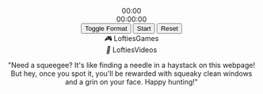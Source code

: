 
<html>
<head>
  <style>@media only screen and (max-width: 600px) {
    header {
      position: relative;
      background-image: url("https://images.unsplash.com/photo-1534447677768-be436bb09401?ixlib=rb-1.2.1&auto=format&fit=750&q=80");
      background-size: cover;
      background-position: center;
      padding: 100px;
    }.triangle-container {
      display: flex;
      justify-content: center;
      position: absolute;
      top: 0;
      left: 0;
      right: 340;
    }
.triangle {
      width: 0;
      height: 0;
      border-left: 5px solid transparent;
      border-right: 5px solid transparent;
      border-bottom: 10px solid #800000; /* Initial color */
      cursor: pointer;
      transition: background-color 0.5s, transform 0.5s;
    }
.triangle.clicked {
      transform: translateX(200px); /* Adjust the desired distance */
    }
.triangle:hover {
      background-color: #00b3b3;
    }
.triangle:hover ~ .triangle {
      background-color: #800000;
    }
    .clock {
      position: absolute;
      top: 10px;
      left: 14px;
      font-size: 7px;
      cursor: pointer;
      color: white;
    }
    .timer {
      position: absolute;
      top: 10px;
      left: 49px;
      font-size: 7px;
      color: white;
    }
    .button-container {
      position: absolute;
      top: 10.5px;
      left: 10px;
    }
    .button {
      display: inline-block;
      padding: 0px 0.5px;
      font-size: 5px;
      cursor: pointer;
      background-color: #00b3b3;
      color: #ffffff;
      border: none;
      border-radius: 0px;
      margin-right: 0px;
      margin-bottom: 0px;
    }
    .button:hover {
      background-color: #00b3b3;
      animation: pulse 1s infinite;
    }
    @keyframes pulse {
      0% { transform: scale(1); }
      50% { transform: scale(1.1); }
      100% { transform: scale(1); }
    }}@media only screen and (max-width: 600px) {
   #planet {
      position: relative;
      width: 50px;
      height: 50px;
      border-radius: 50%;
      background: linear-gradient(to bottom, #003366 40%, #000000 60%);
      overflow: hidden;
      cursor: pointer;
      border: 2px solid #003366;
    }
    #planet:hover {
      transform: scale(1.2);
      border-color: #00ff7f;
    }
    .land {
      position: absolute;
      top: 0;
      left: 0;
      right: 0;
      bottom: 0;
      background-image: url('land_texture.jpg');
      background-repeat: repeat;
      opacity: 0.8;
      mix-blend-mode: multiply;
      clip-path: polygon(0% 0%, 100% 0%, 100% 40%, 0% 60%);
    }
    .water {
      position: absolute;
      top: 0;
      left: 0;
      right: 0;
      bottom: 0;
      background-image: url('water_texture.jpg');
      background-repeat: repeat;
      opacity: 0.6;
      mix-blend-mode: overlay;
      animation: waterAnimation 5s infinite linear;
      clip-path: polygon(0% 40%, 100% 60%, 100% 100%, 0% 100%);
    }
    @keyframes waterAnimation {
      0% {
        background-position: 0 0;
      }
      100% {
        background-position: 100% 100%;
      }
    }
    #popup {
      position: absolute;
      top: 20px;
      left: calc(100% + 20px);
      width: 200px;
      padding: 20px;
      background-color: rgba(0, 51, 102, 0.8);
      color: #ffffff;
      border-radius: 10px;
      opacity: 0;
      pointer-events: none;
      transition: opacity 0.3s;
    }
    #planet:hover + #popup {
      opacity: 1;
      pointer-events: auto;
    }
   .container {
  position: absolute;
  top: 140px; /* Adjust the top value as needed */
  left: 10px; /* Adjust the left value as needed */
}.nav-item {
  background-color: #30b3b3;
  position: relative;
  width: 50px;
  height: 25px;
  color: white;
  text-align: center;
  font-size: 7px; /* Adjust the font size as needed */
  font-family: Arial, sans-serif;
  cursor: pointer;
  transition: transform 0.5s, background-color 0.5s;
  overflow: hidden;
  border: 2px solid #800000;
  border-radius: 50px;
  box-sizing: border-box;
  margin-right: 0;
  margin-left: 0;
}
    .nav-item:hover:before {
      border-right: 40px solid #00b3b3;
      opacity: 1;
      transform: translate(-50%, -50%) rotate(45deg) scale(1.2);
    }
    .nav-item.clicked {
      transform: rotateX(360deg) rotateY(360deg) rotateZ(360deg);
    }
    .nav-item:after {
      content: "";
      position: absolute;
      top: 10px;
      left: 10px;
      width: calc(100% - 4px);
      height: calc(100% - 4px);
      opacity: 0;
      border: 2px solid #00b3b3;
      transition: opacity 1.5s;
      pointer-events: none;
      mix-blend-mode: overlay;
    }
    .nav-item span.number {
      z-index: 3;
      color: white;
    }.nav-item .text {
  position: relative;
  top: 3px; /* Adjust the top value to move the text up or down */
}
.nav-item i {
  font-size: 10px; /* Adjust the font size as needed */
  position: absolute;
  top: 69%;
  left: 50%;
  transform: translate(-50%, -50%);
}}</style>
</head><header><div class="triangle-container">
      <div class="triangle"></div>
      <div class="triangle"></div>
      <div class="triangle"></div>
      <div class="triangle"></div>
      <div class="triangle"></div>
      <div class="triangle"></div>
      <div class="triangle"></div>
      <div class="triangle"></div>
      <div class="triangle"></div>
      <div class="triangle"></div>
      <div class="triangle"></div>
      <div class="triangle"></div>
      <div class="triangle"></div>
      <div class="triangle"></div>
    </div>
    <div id="clock" class="clock">00:00</div>
    <div id="timer" class="timer">00:00:00</div>
    <div class="button-container">
      <button id="format-toggle" class="button">Toggle Format</button>
      <button id="timer-start" class="button">Start</button>
      <button id="timer-reset" class="button">Reset</button>
    </div>
<div class="container">
    <div class="nav-item" onclick="handleClick(event)">
  <i class="icon game-icon">&#x1F3AE;</i>
  <span class="text">LoftiesGames</span>
</div>
<div class="nav-item" onclick="handleClick(event)">
  <i class="icon video-icon">&#x1F3A5;</i>
  <span class="text">LoftiesVideos</span>
</div><div id="planet" onclick="movePlanet()">
      <div class="land"></div>
      <div class="water"></div>
    </div>
  <div id="popup">
      <p>"Need a squeegee? It's like finding a needle in a haystack on this webpage! But hey, once you spot it, you'll be rewarded with squeaky clean windows and a grin on your face. Happy hunting!"</p>
    </div>
  </header>
  <script>function movePlanet() {
    var planet = document.getElementById("planet");
    var maxX = window.innerWidth - planet.offsetWidth;
    var maxY = window.innerHeight - planet.offsetHeight;
    var maxJump = 50;
    var randomX = Math.floor(Math.random() * (2 * maxJump + 1)) - maxJump;
    var randomY = Math.floor(Math.random() * (2 * maxJump + 1)) - maxJump;
// Adjust coordinates to stay within the visible area
    randomX = Math.max(randomX, -maxJump);
    randomX = Math.min(randomX, maxX + maxJump);
    randomY = Math.max(randomY, -maxJump);
    randomY = Math.min(randomY, maxY + maxJump);
    planet.style.left = randomX + "px";
    planet.style.top = randomY + "px";
  }
const triangles = document.querySelectorAll('.triangle');
triangles.forEach((triangle, index) => {
      triangle.addEventListener('click', () => {
        triangle.classList.toggle('clicked');
      });
    });
function getRandomColor() {
  var letters = "0123456789ABCDEF";
  var color = "#";
  for (var i = 0; i < 6; i++) {
    color += letters[Math.floor(Math.random() * 16)];
  }
  return color;
}
var buttons = document.getElementsByClassName("button");
for (var i = 0; i < buttons.length; i++) {
  buttons[i].addEventListener("mouseover", function() {
    this.style.backgroundColor = getRandomColor();
  });
  buttons[i].addEventListener("mouseout", function() {
    this.style.backgroundColor = "#800000";
  });
}
var clock = document.getElementById("clock");
var timer = document.getElementById("timer");
var formatToggle = document.getElementById("format-toggle");
var timerStart = document.getElementById("timer-start");
var timerReset = document.getElementById("timer-reset");
formatToggle.addEventListener("click", function() {
  clock.classList.toggle("timer");
  timer.classList.toggle("clock");
});
timerStart.addEventListener("click", function() {
  });
timerReset.addEventListener("click", function() {
 });
function updateClock() {
  const clockElement = document.getElementById("clock");
  const date = new Date();
  let hours = date.getHours();
  let minutes = date.getMinutes();
  let ampm = "";
  if (is24HourFormat()) {
    hours = padZero(hours);
  } else {
    hours = convertTo12Hour(hours);
    ampm = hours >= 12 ? "PM" : "AM";
  }
  minutes = padZero(minutes);
  const time = `${hours}:${minutes} ${ampm}`;
  clockElement.textContent = time;
  clockElement.className = "clock";
}
function is24HourFormat() {
  return localStorage.getItem("format") === "24";
}
function toggleFormat() {
  const formatToggle = document.getElementById("format-toggle");
  formatToggle.addEventListener("click", function() {
    const currentFormat = localStorage.getItem("format");
    const newFormat = currentFormat === "24" ? "12" : "24";
    localStorage.setItem("format", newFormat);
    updateClock();
  });
}
function padZero(value) {
  return value.toString().padStart(2, "0");
}
function convertTo12Hour(hours) {
  return hours > 12 ? hours - 12 : hours;
}
let timerInterval;
let timerSeconds = 0;
function startTimer() {
  const timerElement = document.getElementById("timer");
  const timerStartButton = document.getElementById("timer-start");
  const timerResetButton = document.getElementById("timer-reset");
  timerStartButton.addEventListener("click", function() {
    if (timerInterval) {
      clearInterval(timerInterval);
      timerInterval = null;
      timerStartButton.textContent = "Start";
    } else {
      timerInterval = setInterval(function() {
        timerSeconds++;
        const hours = Math.floor(timerSeconds / 3600);
        const minutes = Math.floor((timerSeconds % 3600) / 60);
        const seconds = timerSeconds % 60;
        const time = `${padZero(hours)}:${padZero(minutes)}:${padZero(seconds)}`;
        timerElement.textContent = time;
      }, 1000);
      timerStartButton.textContent = "Pause";
    }
  });
  timerResetButton.addEventListener("click", function() {
    clearInterval(timerInterval);
    timerInterval = null;
    timerSeconds = 0;
    timerElement.textContent = "00:00:00";
    timerStartButton.textContent = "Start";
  });
}
function initializeClock() {
    localStorage.removeItem('format');
  updateClock();
  toggleFormat();
  startTimer();
}
initializeClock();var clickCount = 0;
function handleClick(event) {
      event.stopPropagation();
      clickCount++;
      var navItem = event.target.closest('.nav-item');
      var number = document.createElement('span');
      switch (clickCount) {
        case 1: number.textContent = 'Games'; break;
        case 2: number.textContent = 'Are'; break;
        case 3: number.textContent = 'Coming'; break;
        case 4: number.textContent = 'Soon'; break;
        case 5: number.textContent = 'I Hope'; break;
        default: number.textContent = clickCount; break;
      }
      number.className = 'number';
      navItem.innerHTML = '';
      navItem.appendChild(document.createElement('i')).className = 'icon';
      navItem.appendChild(number);
      animateNavItem(navItem);
      if (clickCount >= 5) window.location.href = "https://example.com";
    }
function animateNavItem(navItem) {
      navItem.classList.add('clicked');
      setTimeout(function() {
        navItem.classList.remove('clicked');
      }, 500);
    }
</script>
</body>
</html>







